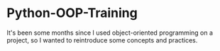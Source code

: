 # Python-OOP-Training
It's been some months since I used object-oriented programming on a project, so I wanted to reintroduce some concepts and practices.
